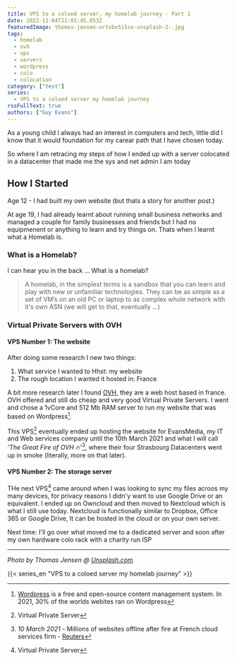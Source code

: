 ```yaml
---
title: VPS to a coloed server, my homelab journey - Part 1
date: 2022-11-04T21:01:45.853Z
featuredImage: thomas-jensen-urtxbx5i5se-unsplash-2-.jpg
tags:
  - homelab
  - ovh
  - vps
  - servers
  - wordpress
  - colo
  - colocation
category: ["test"]
series: 
  - VPS to a coloed server my homelab journey
rssFullText: true
authors: ["Guy Evans"]
---
```

As a young child I always had an interest in computers and tech, little did I know that it would foundation for my carear path that I have chosen today.

So where I am retracing my steps of how I ended up with a server colocated in a datacenter that made me the sys and net admin I am today

## How I Started
Age 12 - I had built my own website (but thats a story for another post.)

At age 19, I had already learnt about running small business networks and managed a couple for family businesses and friends but I had no equipmenent or anything to learn and try things on. Thats when I learnt what a Homelab is.

### What is a Homelab?
I can hear you in the back ... What is a homelab?
> A homelab, in the simplest terms is a sandbox that you can learn and play with new or unfamiliar technologies.  They can be as simple as a set of VM’s on an old PC or laptop to as complex whole network with it's own ASN (we will get to that, eventually ...)

### Virtual Private Servers with OVH

#### VPS Number 1: The website
After doing some research I new two things:

1. What service I wanted to Hhst: my website
1. The rough location I wanted it hosted in: France

A bit more research later I found [OVH](https://ovh.fr), they are a web host based in france. OVH offered and still do cheap and very good Virtual Private Servers. I went and chose a 1vCore and 512 Mb RAM server to run my website that was based on Wordpress[^wordpress]. 

This VPS[^vps] eventually ended up hosting the website for EvansMedia, my IT and Web services company until the 10th March 2021 and what I will call *'The Great Fire of OVH* :fire:'[^ovhfire], where their four Strasbourg Datacenters went up in smoke (literally, more on that later).

[^wordpress]: [Wordpress](https://wordpress.org) is a free and open-source content management system. In 2021, 30% of the worlds webites ran on Wordpress

[^vps]: Virtual Private Server
[^ovhfire]: *10 March 2021* - Millions of websites offline after fire at French cloud services firm - [Reuters](https://www.reuters.com/article/us-france-ovh-fire-idUSKBN2B20NU)
#### VPS Number 2: The storage server
THe next VPS[^vps] came around when I was looking to sync my files acroos my many devices, for privacy reasons I didn'y want to use Google Drive or an equivalent. I ended up on Owncloud and then moved to Nextcloud which is what I still use today. Nextcloud is functionally similar to Dropbox, Office 365 or Google Drive, It can be hosted in the cloud or on your own server.

Next time: I'll go over what moved me to a dedicated server and soon after my own hardware colo rack with a charity run ISP


---
_Photo by Thomas Jensen @ [Unsplash.com](https://unsplash.com/@thomasjsn?utm_source=unsplash&utm_medium=referral&utm_content=creditCopyText)_
  
{{< series_en "VPS to a coloed server my homelab journey" >}}